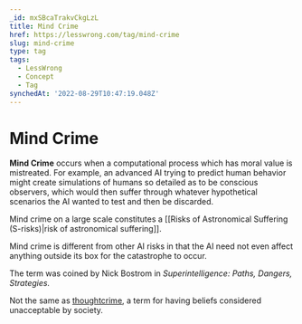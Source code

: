 ```yaml
---
_id: mxSBcaTrakvCkgLzL
title: Mind Crime
href: https://lesswrong.com/tag/mind-crime
slug: mind-crime
type: tag
tags:
  - LessWrong
  - Concept
  - Tag
synchedAt: '2022-08-29T10:47:19.048Z'
---
```


# Mind Crime

**Mind Crime** occurs when a computational process which has moral value is mistreated. For example, an advanced AI trying to predict human behavior might create simulations of humans so detailed as to be conscious observers, which would then suffer through whatever hypothetical scenarios the AI wanted to test and then be discarded.

Mind crime on a large scale constitutes a [[Risks of Astronomical Suffering (S-risks)|risk of astronomical suffering]].

Mind crime is different from other AI risks in that the AI need not even affect anything outside its box for the catastrophe to occur.

The term was coined by Nick Bostrom in *Superintelligence: Paths, Dangers, Strategies.*

Not the same as [thoughtcrime](https://en.wikipedia.org/wiki/Thoughtcrime), a term for having beliefs considered unacceptable by society.
